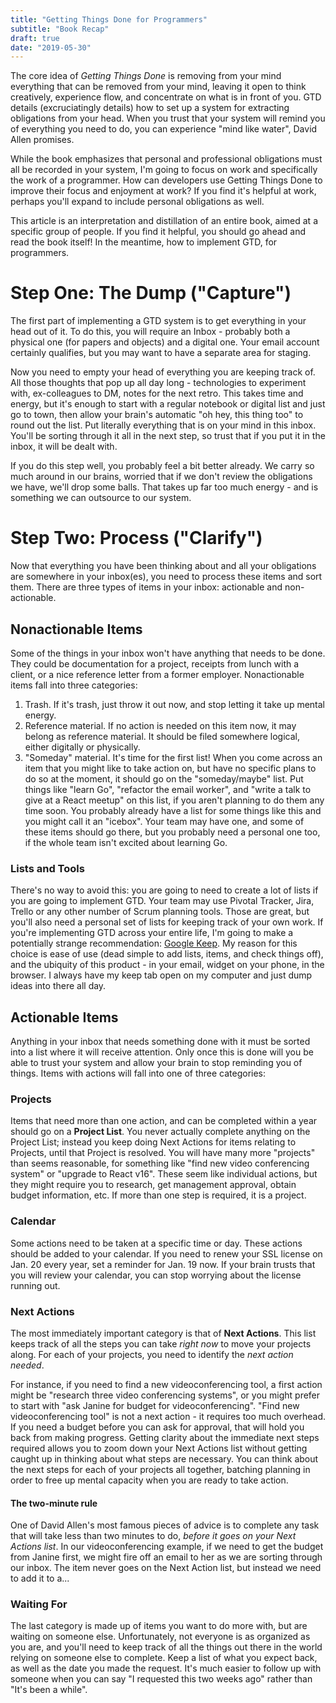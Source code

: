 ```yaml
---
title: "Getting Things Done for Programmers"
subtitle: "Book Recap"
draft: true
date: "2019-05-30"
---
```

The core idea of _Getting Things Done_ is removing from your mind everything that can be removed from your mind,
leaving it open to think creatively, experience flow, and concentrate on what is in front of you. GTD details (excruciatingly details)
how to set up a system for extracting obligations from your head. When you trust that your system will remind you of everything you need to do,
you can experience "mind like water", David Allen promises.

While the book emphasizes that personal and professional obligations must all be recorded in your system,
I'm going to focus on work and specifically the work of a programmer. How can developers use Getting Things Done to improve
their focus and enjoyment at work? If you find it's helpful at work, perhaps you'll expand to include personal obligations as well.

This article is an interpretation and distillation of an entire book, aimed at a specific group of people.
If you find it helpful, you should go ahead and read the book itself! In the meantime, how to implement GTD, for programmers.

# Step One: The Dump ("Capture")
The first part of implementing a GTD system is to get everything in your head out of it.
To do this, you will require an Inbox - probably both a physical one (for papers and objects) and a digital one. Your email account
certainly qualifies, but you may want to have a separate area for staging.

Now you need to empty your head of everything you are keeping track of. All those thoughts that pop up
all day long - technologies to experiment with, ex-colleagues to DM, notes for the next retro. This takes time and energy,
but it's enough to start with a regular notebook or digital list and just go to town, then allow your brain's automatic "oh hey, this thing too"
to round out the list. Put literally everything that is on your mind in this inbox. You'll be sorting through it all in the next step,
so trust that if you put it in the inbox, it will be dealt with.

If you do this step well, you probably feel a bit better already. We carry so much around in our brains, worried that if we don't
review the obligations we have, we'll drop some balls. That takes up far too much energy - and is something we can outsource to our system.

# Step Two: Process ("Clarify")
Now that everything you have been thinking about and all your obligations are somewhere in your inbox(es), you need to process
these items and sort them. There are three types of items in your inbox: actionable and non-actionable.

## Nonactionable Items
Some of the things in your inbox won't have anything that needs to be done. They could be documentation for a project,
receipts from lunch with a client, or a nice reference letter from a former employer.
Nonactionable items fall into three categories:

1. Trash. If it's trash, just throw it out now, and stop letting it take up mental energy.
2. Reference material. If no action is needed on this item now, it may belong as reference material. It should be filed somewhere logical,
either digitally or physically.
3. "Someday" material. It's time for the first list! When you come across an item that you might like to take action on,
but have no specific plans to do so at the moment, it should go on the "someday/maybe" list. Put things like "learn Go",
"refactor the email worker", and "write a talk to give at a React meetup" on this list, if you aren't planning to do them
any time soon. You probably already have a list for some things like this and you might call it an "icebox".
Your team may have one, and some of these items should go there, but you probably need a personal one too, if the whole team isn't excited about learning Go.

### Lists and Tools
There's no way to avoid this: you are going to need to create a lot of lists if you are going to implement GTD.
Your team may use Pivotal Tracker, Jira, Trello or any other number of Scrum planning tools.
Those are great, but you'll also need a personal set of lists for keeping track of your own work.
If you're implementing GTD across your entire life, I'm going to make a potentially strange recommendation:
[Google Keep](http://keep.google.com). My reason for this choice is ease of use (dead simple to add lists, items, and check things off),
and the ubiquity of this product - in your email, widget on your phone, in the browser. I always have my keep
tab open on my computer and just dump ideas into there all day.

## Actionable Items
Anything in your inbox that needs something done with it must be sorted into a list where it will receive attention.
Only once this is done will you be able to trust your system and allow your brain to stop reminding you of things.
Items with actions will fall into one of three categories:

### Projects
Items that need more than one action, and can be completed within a year should go on a **Project List**. You never actually complete
anything on the Project List; instead you keep doing Next Actions for items relating to Projects, until that Project
is resolved. You will have many more "projects" than seems reasonable, for something like "find new video conferencing system" or 
"upgrade to React v16". These seem like individual actions, but they might require you to research, get management approval, obtain budget information,
etc. If more than one step is required, it is a project.

### Calendar
Some actions need to be taken at a specific time or day. These actions should be added to your calendar.
If you need to renew your SSL license on Jan. 20 every year, set a reminder for Jan. 19 now. If your brain trusts that you will
review your calendar, you can stop worrying about the license running out.

### Next Actions
The most immediately important category is that of **Next Actions**. This list keeps track of all the steps you can take
*right now* to move your projects along. For each of your projects, you need to identify the *next action needed*.

For instance, if you need to find a new videoconferencing tool, a first action might be "research three video conferencing systems",
or you might prefer to start with "ask Janine for budget for videoconferencing". "Find new videoconferencing tool" is not a next action -
it requires too much overhead. If you need a budget before you can ask for approval, that will hold you back from making progress. Getting clarity
about the immediate next steps required allows you to zoom down your Next Actions list without getting caught up in thinking about
what steps are necessary. You can think about the next steps for each of your projects all together, batching planning in order to free up mental capacity
when you are ready to take action.

#### The two-minute rule
One of David Allen's most famous pieces of advice is to complete any task that will take less than two minutes to do,
*before it goes on your Next Actions list*. In our videoconferencing example, if we need to get the budget from Janine first,
we might fire off an email to her as we are sorting through our inbox. The item never goes on the Next Action list, but instead 
we need to add it to a...

### Waiting For
The last category is made up of items you want to do more with, but are waiting on someone else. Unfortunately,
not everyone is as organized as you are, and you'll need to keep track of all the things out there in the world relying on someone else to complete.
Keep a list of what you expect back, as well as the date you made the request. It's much easier to follow up 
with someone when you can say "I requested this two weeks ago" rather than "It's been a while". 
